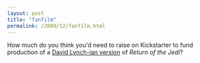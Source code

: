 ```yaml
---
layout: post
title: "fanfilm"
permalink: /2009/12/fanfilm.html
---
```


<p>How much do you think you&#39;d need to raise on Kickstarter to fund production of a <a href="http://kottke.org/09/12/lucas-wanted-david-lynch-to-direct-return-of-the-jedi">David Lynch-ian version</a> of <i>Return of the Jedi</i>?</p>


